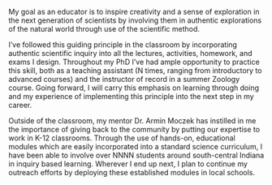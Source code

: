 My goal as an educator is to inspire creativity and a sense of exploration in the next generation of scientists by involving them in authentic explorations of the natural world through use of the scientific method.  

I’ve followed this guiding principle in the classroom by incorporating authentic scientific inquiry into all the lectures, activities, homework, and exams I design. Throughout my PhD I’ve had ample opportunity to practice this skill, both as a teaching assistant (N times, ranging from introductory to advanced courses) and the instructor of record in a summer Zoology course. Going forward, I will carry this emphasis on learning through doing and my experience of implementing this principle into the next step in my career.  

Outside of the classroom, my mentor Dr. Armin Moczek has instilled in me the importance of giving back to the community by putting our expertise to work in K-12 classrooms. Through the use of hands-on, educational modules which are easily incorporated into a standard science curriculum, I have been able to involve over NNNN students around south-central Indiana in inquiry based learning. Wherever I end up next, I plan to continue my outreach efforts by deploying these established modules in local schools.  

